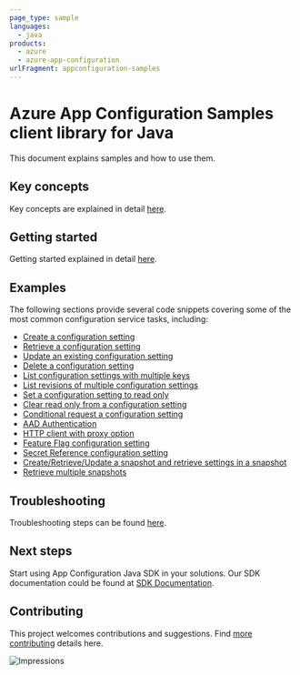 ```yaml
---
page_type: sample
languages:
  - java
products:
  - azure
  - azure-app-configuration
urlFragment: appconfiguration-samples
---
```


# Azure App Configuration Samples client library for Java
This document explains samples and how to use them.

## Key concepts
Key concepts are explained in detail [here][SDK_README_KEY_CONCEPTS].

## Getting started
Getting started explained in detail [here][SDK_README_GETTING_STARTED].
 
## Examples
The following sections provide several code snippets covering some of the most common configuration service tasks, including:

- [Create a configuration setting][sample_hello_world]
- [Retrieve a configuration setting][sample_hello_world]
- [Update an existing configuration setting][sample_hello_world]
- [Delete a configuration setting][sample_hello_world]
- [List configuration settings with multiple keys][sample_list_configuration_settings]
- [List revisions of multiple configuration settings][sample_read_revision_history]
- [Set a configuration setting to read only][sample_read_only]
- [Clear read only from a configuration setting][sample_read_only]
- [Conditional request a configuration setting][sample_conditional_request]
- [AAD Authentication][sample_aad]
- [HTTP client with proxy option][proxy_option]
- [Feature Flag configuration setting][sample_feature_flag_setting]
- [Secret Reference configuration setting][sample_secret_reference_setting]
- [Create/Retrieve/Update a snapshot and retrieve settings in a snapshot][sample_snapshot_CRU_usage]
- [Retrieve multiple snapshots][sample_list_snapshots]

## Troubleshooting
Troubleshooting steps can be found [here][SDK_README_TROUBLESHOOTING].

## Next steps
Start using App Configuration Java SDK in your solutions. Our SDK documentation could be found at [SDK Documentation][azconfig_docs]. 

## Contributing
This project welcomes contributions and suggestions. Find [more contributing][SDK_README_CONTRIBUTING] details here.

<!-- LINKS -->
[KEYS_SDK_README]: ../../README.md
[SDK_README_CONTRIBUTING]: https://github.com/Azure/azure-sdk-for-java/blob/main/sdk/appconfiguration/azure-data-appconfiguration/README.md#contributing
[SDK_README_GETTING_STARTED]: https://github.com/Azure/azure-sdk-for-java/blob/main/sdk/appconfiguration/azure-data-appconfiguration/README.md#getting-started
[SDK_README_TROUBLESHOOTING]: https://github.com/Azure/azure-sdk-for-java/blob/main/sdk/appconfiguration/azure-data-appconfiguration/README.md#troubleshooting
[SDK_README_KEY_CONCEPTS]: https://github.com/Azure/azure-sdk-for-java/blob/main/sdk/appconfiguration/azure-data-appconfiguration/README.md#key-concepts
[azconfig_docs]: https://docs.microsoft.com/azure/azure-app-configuration
[proxy_option]: https://github.com/Azure/azure-sdk-for-java/blob/main/sdk/appconfiguration/azure-data-appconfiguration/src/samples/java/com/azure/data/appconfiguration/ProxyOptionsSample.java
[sample_hello_world]: https://github.com/Azure/azure-sdk-for-java/blob/main/sdk/appconfiguration/azure-data-appconfiguration/src/samples/java/com/azure/data/appconfiguration/HelloWorld.java
[sample_list_configuration_settings]: https://github.com/Azure/azure-sdk-for-java/blob/main/sdk/appconfiguration/azure-data-appconfiguration/src/samples/java/com/azure/data/appconfiguration/ConfigurationSets.java
[sample_conditional_request]: https://github.com/Azure/azure-sdk-for-java/blob/main/sdk/appconfiguration/azure-data-appconfiguration/src/samples/java/com/azure/data/appconfiguration/ConditionalRequest.java
[sample_read_only]: https://github.com/Azure/azure-sdk-for-java/blob/main/sdk/appconfiguration/azure-data-appconfiguration/src/samples/java/com/azure/data/appconfiguration/ReadOnlySample.java
[sample_read_revision_history]: https://github.com/Azure/azure-sdk-for-java/blob/main/sdk/appconfiguration/azure-data-appconfiguration/src/samples/java/com/azure/data/appconfiguration/ReadRevisionHistory.java
[sample_aad]: https://github.com/Azure/azure-sdk-for-java/blob/main/sdk/appconfiguration/azure-data-appconfiguration/src/samples/java/com/azure/data/appconfiguration/AadAuthentication.java
[sample_feature_flag_setting]: https://github.com/Azure/azure-sdk-for-java/blob/main/sdk/appconfiguration/azure-data-appconfiguration/src/samples/java/com/azure/data/appconfiguration/FeatureFlagConfigurationSettingSample.java
[sample_secret_reference_setting]: https://github.com/Azure/azure-sdk-for-java/blob/main/sdk/appconfiguration/azure-data-appconfiguration/src/samples/java/com/azure/data/appconfiguration/SecretReferenceConfigurationSettingSample.java
[sample_snapshot_CRU_usage]: https://github.com/Azure/azure-sdk-for-java/blob/main/sdk/appconfiguration/azure-data-appconfiguration/src/samples/java/com/azure/data/appconfiguration/CreateSnapshot.java
[sample_list_snapshots]: https://github.com/Azure/azure-sdk-for-java/blob/main/sdk/appconfiguration/azure-data-appconfiguration/src/samples/java/com/azure/data/appconfiguration/ListSnapshots.java

![Impressions](https://azure-sdk-impressions.azurewebsites.net/api/impressions/azure-sdk-for-java%2Fsdk%2Fappconfiguration%2Fazure-data-appconfiguration%2Fsrc%2Fsamples%2FREADME.png)
